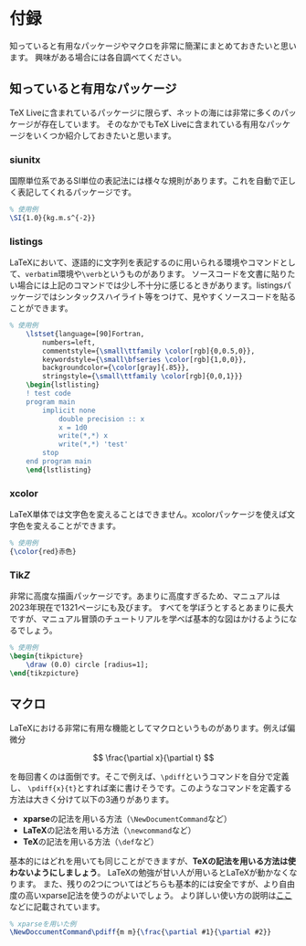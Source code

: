 # 付録

知っていると有用なパッケージやマクロを非常に簡潔にまとめておきたいと思います。
興味がある場合には各自調べてください。

## 知っていると有用なパッケージ

TeX Liveに含まれているパッケージに限らず、ネットの海には非常に多くのパッケージが存在しています。
そのなかでもTeX Liveに含まれている有用なパッケージをいくつか紹介しておきたいと思います。

### siunitx
国際単位系であるSI単位の表記法には様々な規則があります。これを自動で正しく表記してくれるパッケージです。
```latex
% 使用例
\SI{1.0}{kg.m.s^{-2}}
```
### listings
LaTeXにおいて、逐語的に文字列を表記するのに用いられる環境やコマンドとして、`verbatim`環境や`\verb`というものがあります。
ソースコードを文書に貼りたい場合には上記のコマンドでは少し不十分に感じるときがあります。listingsパッケージではシンタックスハイライト等をつけて、見やすくソースコードを貼ることができます。
```latex
% 使用例
	\lstset{language=[90]Fortran,
		numbers=left,
		commentstyle={\small\ttfamily \color[rgb]{0,0.5,0}},
		keywordstyle={\small\bfseries \color[rgb]{1,0,0}},
		backgroundcolor={\color[gray]{.85}},
		stringstyle={\small\ttfamily \color[rgb]{0,0,1}}}
	\begin{lstlisting}
	! test code
	program main
		implicit none
			double precision :: x 
			x = 1d0
			write(*,*) x
			write(*,*) 'test'
		stop
	end program main
	\end{lstlisting}
```

### xcolor
LaTeX単体では文字色を変えることはできません。xcolorパッケージを使えば文字色を変えることができます。
```latex
% 使用例
{\color{red}赤色}
```

### Tik*Z*
非常に高度な描画パッケージです。あまりに高度すぎるため、マニュアルは2023年現在で1321ページにも及びます。
すべてを学ぼうとするとあまりに長大ですが、マニュアル冒頭のチュートリアルを学べば基本的な図はかけるようになるでしょう。
```latex
% 使用例
\begin{tikpicture}
	\draw (0.0) circle [radius=1];
\end{tikzpicture}
```

## マクロ
LaTeXにおける非常に有用な機能としてマクロというものがあります。例えば偏微分

$$
\frac{\partial x}{\partial t}
$$

を毎回書くのは面倒です。そこで例えば、`\pdiff`というコマンドを自分で定義し、
`\pdiff{x}{t}`とすれば楽に書けそうです。このようなコマンドを定義する方法は大きく分けて以下の3通りがあります。

* **xparse**の記法を用いる方法（`\NewDocumentCommand`など）
* **LaTeX**の記法を用いる方法（`\newcommand`など）
* **TeX**の記法を用いる方法（`\def`など）

基本的にはどれを用いても同じことができますが、**TeXの記法を用いる方法は使わないようにしましょう**。
LaTeXの勉強が甘い人が用いるとLaTeXが動かなくなります。
また、残りの2つについてはどちらも基本的には安全ですが、より自由度の高いxparse記法を使うのがよいでしょう。
より詳しい使い方の説明は[ここ](https://qiita.com/zr_tex8r/items/50168ad7087516c3e139)などに記載されています。
```latex
% xparseを用いた例
\NewDoccumentCommand\pdiff{m m}{\frac{\partial #1}{\partial #2}}
```